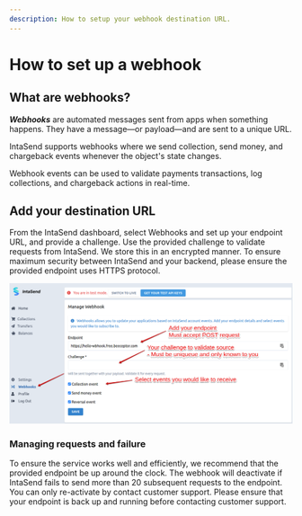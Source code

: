 ```yaml
---
description: How to setup your webhook destination URL.
---
```


# How to set up a webhook

## What are webhooks?

_**Webhooks**_ are automated messages sent from apps when something happens. They have a message—or payload—and are sent to a unique URL.

IntaSend supports webhooks where we send collection, send money, and chargeback events whenever the object's state changes.

Webhook events can be used to validate payments transactions, log collections, and chargeback actions in real-time.

## Add your destination URL

From the IntaSend dashboard, select Webhooks and set up your endpoint URL, and provide a challenge. Use the provided challenge to validate requests from IntaSend. We store this in an encrypted manner. To ensure maximum security between IntaSend and your backend, please ensure the provided endpoint uses HTTPS  protocol.

![](<../.gitbook/assets/image (24).png>)

### Managing requests and failure

To ensure the service works well and efficiently, we recommend that the provided endpoint be up around the clock. The webhook will deactivate if IntaSend fails to send more than 20 subsequent requests to the endpoint. You can only re-activate by contact customer support. Please ensure that your endpoint is back up and running before contacting customer support.


